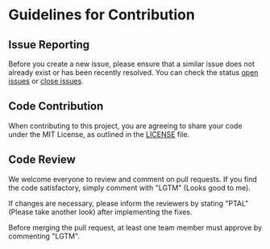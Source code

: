 # Guidelines for Contribution

## Issue Reporting

Before you create a new issue, please ensure that a similar issue does not already exist or has been recently resolved. You can check the status [open issues](https://github.com/Yigaue/smile-identity-core-go/issues?state=open) or [close issues](github.com/Yigaue/smile-identity-core-go/issues?direction=desc&page=1&sort=updated&state=closed).

## Code Contribution

When contributing to this project, you are agreeing to share your code under the MIT License, as outlined in the [LICENSE](/LICENSE) file.

## Code Review

We welcome everyone to review and comment on pull requests. If you find the code satisfactory, simply comment with "LGTM" (Looks good to me).

If changes are necessary, please inform the reviewers by stating "PTAL" (Please take another look) after implementing the fixes.

Before merging the pull request, at least one team member must approve by commenting "LGTM".

